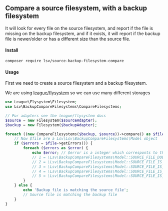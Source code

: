 ## Compare a source filesystem, with a backup filesystem

It will look for every file on the source filesystem, and report if the file is missing on the backup filesystem, and if it exists, it will report if the backup file is newer/older or has a different size than the source file.

#### Install

```
composer require lsv/source-backup-filesystem-compare
```

#### Usage

First we need to create a source filesystem and a backup filesystem.

We are using [league/flysystem](https://flysystem.thephpleague.com/docs/) so we can use many different storages  

```php
use League\Flysystem\Filesystem;
use Lsv\BackupCompareFilesystems\CompareFilesystems;

// For adapters see the league/flysystem docs
$source = new Filesystem($sourceAdapter);
$backup = new Filesystem($backupAdapter);

foreach ((new CompareFilesystems($backup, $source))->compare() as $file) {
    // Now $file are a Lsv\Lsv\BackupCompareFilesystems\Model object
    if ($errors = $file->getErrors()) {
        foreach ($errors as $error) {
            echo $error; // $error is a integer which corresponts to the following constants
            // 1 = \Lsv\BackupCompareFilesystems\Model::SOURCE_FILE_DOES_NOT_EXISTS_IN_BACKUP
            // 2 = \Lsv\BackupCompareFilesystems\Model::SOURCE_FILE_IS_SMALLER_THAN_BACKUP
            // 3 = \Lsv\BackupCompareFilesystems\Model::SOURCE_FILE_IS_BIGGER_THAN_BACKUP
            // 4 = \Lsv\BackupCompareFilesystems\Model::SOURCE_FILE_IS_OLDER_THAN_BACUP
            // 5 = \Lsv\BackupCompareFilesystems\Model::SOURCE_FILE_IS_NEWER_THAN_BACKUP
        }
    } else {
        echo 'Backup file is matching the source file';
        // Source file is matching the backup file
    }
}
